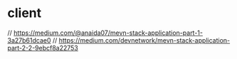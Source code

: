 # client
// https://medium.com/@anaida07/mevn-stack-application-part-1-3a27b61dcae0
// https://medium.com/devnetwork/mevn-stack-application-part-2-2-9ebcf8a22753
